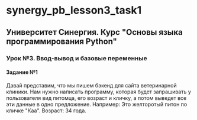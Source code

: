 # synergy_pb_lesson3_task1
## Университет Синергия. Курс "Основы языка программирования Python"

### Урок №3. Ввод-вывод и базовые переменные

#### Задание №1

Давай представим, что мы пишем бэкенд для сайта ветеринарной клиники. Нам нужно написать программу, которая будет запрашивать у пользователя вид питомца, его возраст и кличку, а потом выведет все эти данные в одно предложение. Например:
Это желторотый питон по кличке "Каа". Возраст: 34 года.

